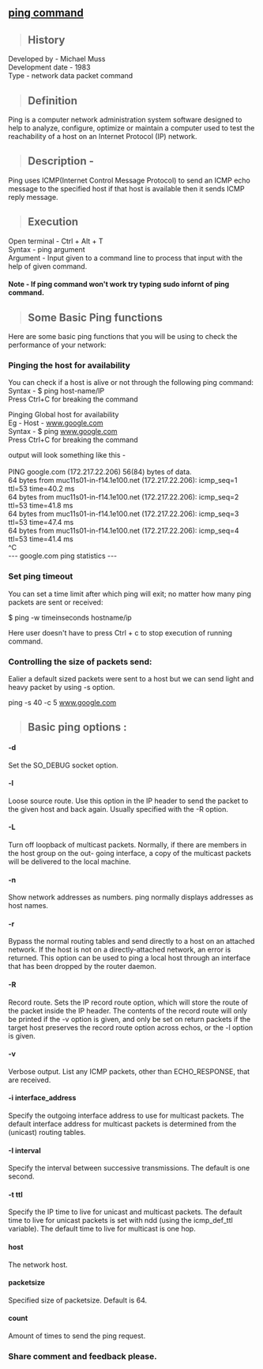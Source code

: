 ## [ping command](https://prayuja-teli.github.io/Blog/ping)     

> ## History 

Developed by - Michael Muss<br/>
Development date - 1983<br/>
Type - network data packet command<br/>


> ## Definition

Ping is a computer network administration  system software designed to help to analyze, configure, optimize or maintain a computer  used to test the reachability of a host on an Internet Protocol (IP) network.

> ## Description - 

Ping uses ICMP(Internet Control Message Protocol) to send an ICMP echo message to the specified host if that host is available then it sends ICMP reply message.

> ## Execution 

Open terminal - Ctrl + Alt + T <br/>
Syntax - ping argument <br/>
Argument - Input given to a command line to process that input with the help of given command.<br/>

#### Note - If ping command won't work try typing sudo infornt of ping command.<br/>

> ## Some Basic Ping functions<br/>

Here are some basic ping functions that you will be using to check the performance of your network:<br/>

### Pinging the host for availability<br/>

You can check if a host is alive or not through the following ping command:<br/>
Syntax - $ ping host-name/IP<br/>
Press Ctrl+C for breaking the command<br/>


Pinging Global host for availability<br/>
Eg - Host - www.google.com<br/>
Syntax - $ ping www.google.com<br/>
Press Ctrl+C for breaking the command<br/>

output will look something like this -<br/>
<br/>
PING google.com (172.217.22.206) 56(84) bytes of data.<br/>
64 bytes from muc11s01-in-f14.1e100.net (172.217.22.206): icmp_seq=1 ttl=53 time=40.2 ms<br/>
64 bytes from muc11s01-in-f14.1e100.net (172.217.22.206): icmp_seq=2 ttl=53 time=41.8 ms<br/>
64 bytes from muc11s01-in-f14.1e100.net (172.217.22.206): icmp_seq=3 ttl=53 time=47.4 ms<br/>
64 bytes from muc11s01-in-f14.1e100.net (172.217.22.206): icmp_seq=4 ttl=53 time=41.4 ms<br/>
^C<br/>
--- google.com ping statistics ---<br/>


### Set ping timeout<br/>
You can set a time limit after which ping will exit; no matter how many ping packets are sent or received:<br/>

$ ping -w timeinseconds hostname/ip<br/>

Here user doesn't have to press Ctrl + c to stop execution of running command.
 
### Controlling the size of packets send:<br/>
Ealier a default sized packets were sent to a host but we can send light and heavy packet by using -s option.<br/>

 ping -s 40 -c 5 www.google.com <br/>
 
> ## Basic ping options :<br/>
#### -d<br/>
Set the SO_DEBUG socket option.<br/>
#### -l<br/>
Loose source route. Use this option in the IP header to send the packet to the given host and back again. Usually specified with the -R option.<br/>
#### -L<br/>
Turn off loopback of multicast packets. Normally, if there are members in the host group on the out- going interface, a copy of the multicast packets will be delivered to the local machine.<br/>
#### -n<br/>
Show network addresses as numbers. ping normally displays addresses as host names.<br/>
#### -r<br/>
Bypass the normal routing tables and send directly to a host on an attached network. If the host is not on a directly-attached network, an error is returned. This option can be used to ping a local host through an interface that has been dropped by the router daemon.<br/>
#### -R<br/>
Record route. Sets the IP record route option, which will store the route of the packet inside the IP header. The contents of the record route will only be printed if the -v option is given, and only be set on return packets if the target host preserves the record route option across echos, or the -l option is given.<br/>
#### -v<br/>
Verbose output. List any ICMP packets, other than ECHO_RESPONSE, that are received.<br/>
#### -i interface_address<br/>
Specify the outgoing interface address to use for multicast packets. The default interface address for multicast packets is determined from the (unicast) routing tables.<br/>
#### -I interval	<br/>
Specify the interval between successive transmissions. The default is one second.<br/>
#### -t ttl<br/>
Specify the IP time to live for unicast and multicast packets. The default time to live for unicast packets is set with ndd (using the icmp_def_ttl variable). The default time to live for multicast is one hop.<br/>
#### host<br/>
The network host.<br/>
#### packetsize<br/>
Specified size of packetsize. Default is 64.<br/>
#### count<br/>
Amount of times to send the ping request.<br/>
 
 
### Share comment and feedback please.


 
